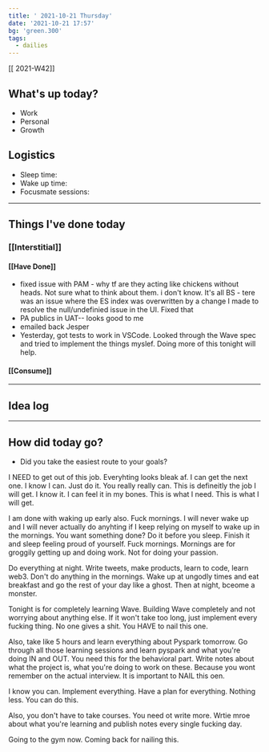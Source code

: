 ```yaml
---
title: ' 2021-10-21 Thursday'
date: '2021-10-21 17:57'
bg: 'green.300'
tags:
  - dailies
---
```


[[ 2021-W42]]

## What's up today?

- Work
- Personal
- Growth

## Logistics

- Sleep time:
- Wake up time:
- Focusmate sessions:

---

## Things I've done today

### [[Interstitial]]

#### [[Have Done]]

- fixed issue with PAM - why tf are they acting like chickens without heads. Not sure what to think about them. i don't know. It's all BS - tere was an issue where the ES index was overwritten by a change I made to resolve the null/undefinied issue in the UI. Fixed that
- PA publics in UAT-- looks good to me
- emailed back Jesper
- Yesterday, got tests to work in VSCode. Looked through the Wave spec and tried to implement the things myslef. Doing more of this tonight will help.

#### [[Consume]]

---

## Idea log

---

## How did today go?

- Did you take the easiest route to your goals?

I NEED to get out of this job. Everyhting looks bleak af. I can get the next one. I know I can. Just do it. You really really can. This is defineitly the job I will get. I know it. I can feel it in my bones. This is what I need. This is what I will get.

I am done with waking up early also. Fuck mornings. I will never wake up and I will never actually do anyhting if I keep relying on myself to wake up in the mornings. You want something done? Do it before you sleep. Finish it and sleep feeling proud of yourself. Fuck mornings. Mornings are for groggily getting up and doing work. Not for doing your passion.

Do everything at night. Write tweets, make products, learn to code, learn web3. Don't do anything in the mornings. Wake up at ungodly times and eat breakfast and go the rest of your day like a ghost. Then at night, bceome a monster.

Tonight is for completely learning Wave. Building Wave completely and not worrying about anything else. If it won't take too long, just implement every fucking thing. No one gives a shit. You HAVE to nail this one.

Also, take like 5 hours and learn everything about Pyspark tomorrow. Go through all those learning sessions and learn pyspark and what you're doing IN and OUT. You need this for the behavioral part. Write notes about what the project is, what you're doing to work on these. Because you wont remember on the actual interview. It is important to NAIL this oen.

I know you can. Implement everything. Have a plan for everything. Nothing less. You can do this.

Also, you don't have to take courses. You need ot write more. Wrtie mroe about what you're learning and publish notes every single fucking day.

Going to the gym now. Coming back for nailing this.
